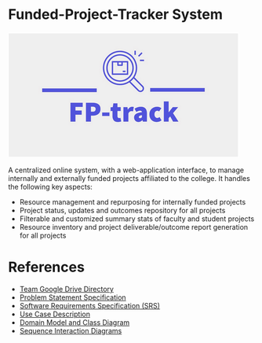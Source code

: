 # Funded-Project-Tracker System

![FP-Tracker-Logo](assets/logo.png?raw=true)

A centralized online system, with a web-application interface, to manage internally and externally funded projects affiliated to the college.
It handles the following key aspects:
- Resource management and repurposing for internally funded projects
- Project status, updates and outcomes repository for all projects
- Filterable and customized summary stats of faculty and student projects
- Resource inventory and project deliverable/outcome report generation for all projects

# References

- [Team Google Drive Directory](https://drive.google.com/drive/folders/1q4Pmt54Smr6XTmxe8-WBDu5sHodzzcVc?usp=sharing)
- [Problem Statement Specification](https://drive.google.com/file/d/12lmrwYze91KfEdE4WlvUXiz-RDvtJo6p/view?usp=sharing)
- [Software Requirements Specification (SRS)](https://drive.google.com/file/d/17_LVAnczzPp9dCqcMjCTuRk5oyWuHSey/view?usp=sharing)
- [Use Case Description](https://drive.google.com/file/d/1EWN7n4BdxVWAyzEIRaZPsam0lJF2VHPR/view?usp=sharing)
- [Domain Model and Class Diagram](https://drive.google.com/file/d/1mdhwhTaIcUtHynZvmKQYCgOhw7ryTXJi/view?usp=sharing)
- [Sequence Interaction Diagrams](https://drive.google.com/file/d/1sXMSgy5DzYcDDZwpKN5_dZdbmhOel501/view?usp=sharing)
